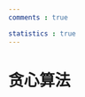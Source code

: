 ```yaml
---
comments : true

statistics : true
---
```

<link rel="stylesheet" type="text/css" href="../../../css/styles.css">

# 贪心算法

